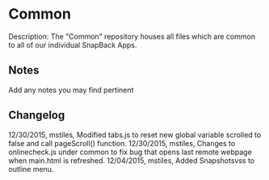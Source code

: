 Common
===========
Description: The "Common" repository houses all files which are common to all of our individual SnapBack Apps.

Notes
----
Add any notes you may find pertinent 

Changelog
----
12/30/2015, mstiles, Modified tabs.js to reset new global variable scrolled to false and call pageScroll() function.
12/30/2015, mstiles, Changes to onlinecheck.js under common to fix bug that opens last remote webpage when main.html is refreshed.
12/04/2015, mstiles, Added Snapshotsvss to outline menu.